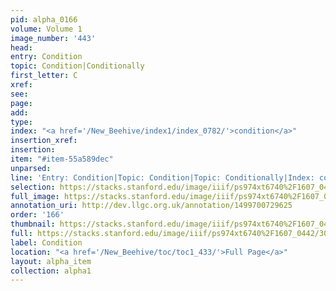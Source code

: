 ```yaml
---
pid: alpha_0166
volume: Volume 1
image_number: '443'
head: 
entry: Condition
topic: Condition|Conditionally
first_letter: C
xref: 
see: 
page: 
add: 
type: 
index: "<a href='/New_Beehive/index1/index_0782/'>condition</a>"
insertion_xref: 
insertion: 
item: "#item-55a589dec"
unparsed: 
line: 'Entry: Condition|Topic: Condition|Topic: Conditionally|Index: condition|#item-55a589dec'
selection: https://stacks.stanford.edu/image/iiif/ps974xt6740%2F1607_0442/309,3962,3145,564/full/0/default.jpg
full_image: https://stacks.stanford.edu/image/iiif/ps974xt6740%2F1607_0442/full/full/0/default.jpg
annotation_uri: http://dev.llgc.org.uk/annotation/1499700729625
order: '166'
thumbnail: https://stacks.stanford.edu/image/iiif/ps974xt6740%2F1607_0442/309,3962,600,180/250,/0/default.jpg
full: https://stacks.stanford.edu/image/iiif/ps974xt6740%2F1607_0442/309,3962,3145,564/full/0/default.jpg
label: Condition
location: "<a href='/New_Beehive/toc/toc1_433/'>Full Page</a>"
layout: alpha_item
collection: alpha1
---
```

